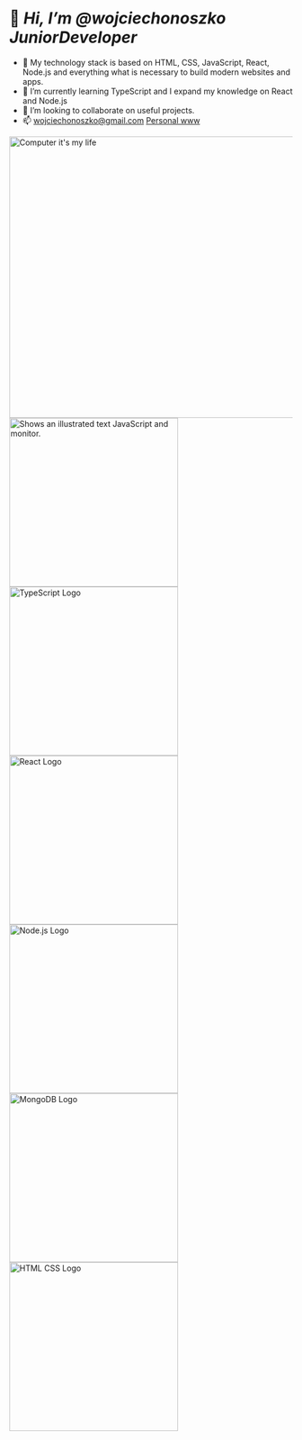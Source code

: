 

# 👋 ***Hi, I’m @wojciechonoszko JuniorDeveloper***
- 👀 My technology stack is based on HTML, CSS, JavaScript, React, Node.js and everything what is necessary to build modern websites and apps.
- 🌱 I’m currently learning TypeScript and I expand my knowledge on React and Node.js
- 💞️ I’m looking to collaborate on useful projects.
- 📫 wojciechonoszko@gmail.com <a href="https://wojciechonoszko.github.io/onsoft-by-wojciech-onoszko">Personal www</a>

<picture>
   <img alt="Computer it's my life" src="https://ih1.redbubble.net/image.673735629.1922/flat,750x1000,075,f.u4.jpg" width="600" height="500">
</picture>
<picture>
   <img alt="Shows an illustrated text JavaScript and monitor." src="https://1.bp.blogspot.com/-pdqcVeIQp64/XDX7TzdRdcI/AAAAAAAAM8E/ZmGuB6caZqIGmEflGHcj3zgXJJrmqRLdgCLcBGAs/w1200-h630-p-k-no-nu/Free%2BCourses%2Bto%2Blearn%2BJavaScript.jpg" width="300">
</picture>
<picture>
   <img alt="TypeScript Logo" src="https://cdn.thenewstack.io/media/2022/01/10b88c68-typescript-logo.png" width="300">
</picture>
<picture>
   <img alt="React Logo" src="https://repository-images.githubusercontent.com/37153337/9d0a6780-394a-11eb-9fd1-6296a684b124" width="300">
</picture>
<picture>
   <img alt="Node.js Logo" src="https://images.ctfassets.net/aq13lwl6616q/7cS8gBoWulxkWNWEm0FspJ/c7eb42dd82e27279307f8b9fc9b136fa/nodejs_cover_photo_smaller_size.png" width="300">
</picture>
<picture>
   <img alt="MongoDB Logo" src="https://webimages.mongodb.com/_com_assets/cms/kuzt9r42or1fxvlq2-Meta_Generic.png" width="300">
</picture>
<picture>
   <img alt="HTML CSS Logo" src="https://miro.medium.com/max/675/1*dqLV7KjUtg57JPBCilqxSQ.jpeg" width="300">
</picture>
<!---
wojciechonoszko/wojciechonoszko is a ✨ special ✨ repository because its `README.md` (this file) appears on your GitHub profile.
You can click the Preview link to take a look at your changes.
--->
